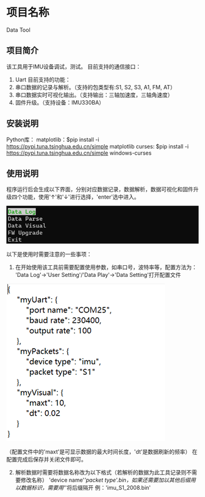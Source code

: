 # 项目名称
Data Tool

## 项目简介
该工具用于IMU设备调试，测试。
目前支持的通信接口：
1. Uart
目前支持的功能：
1. 串口数据的记录与解析。（支持的包类型有:S1, S2, S3, A1, FM, AT）
2. 串口数据实时可视化输出。（支持输出：三轴加速度，三轴角速度）
3. 固件升级。（支持设备：IMU330BA）

## 安装说明
Python库：
matplotlib：$pip install -i https://pypi.tuna.tsinghua.edu.cn/simple matplotlib
curses: $pip install -i https://pypi.tuna.tsinghua.edu.cn/simple windows-curses

## 使用说明
程序运行后会生成以下界面，分别对应数据记录，数据解析，数据可视化和固件升级四个功能，使用'↑'和'↓'进行选择，'enter'选中进入。

![Alt text](pic/UI.png)


以下是使用时需要注意的一些事项：
1. 在开始使用该工具前需要配置使用参数，如串口号，波特率等，配置方法为：
'Data Log'->'User Setting'/'Data Play'->'Data Setting'打开配置文件

![Alt text](pic/Setting.png)

（配置文件中的'maxt'是可显示数据的最大时间长度，'dt'是数据刷新的频率）
在配置完成后保存并关闭文件即可。

2. 解析数据时需要将数据名称改为以下格式（若解析的数据为此工具记录则不需要修改名称）
'device name'_'packet type'.bin，如果还需要加以其他后缀用以数据标识，需要用'_'将后缀隔开
例：'imu_S1_2008.bin'
